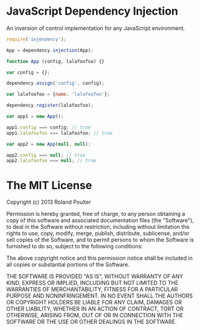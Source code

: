# JavaScript Dependency Injection

An inversion of control implementation for any JavaScript environment.

```javascript
require('injendency');

App = dependency.injection(App);

function App (config, lalafoofoo) {}

var config = {};

dependency.assign('config', config);

var lalafoofoo = {name: 'lalafoofoo'};

dependency.register(lalafoofoo);

var app1 = new App();

app1.config === config; // true
app1.lalafoofoo === lalafoofoo; // true

var app2 = new App(null, null);

app2.config === null; // true
app2.lalafoofoo === null; // true
```

# The MIT License

Copyright (c) 2013 Roland Poulter

Permission is hereby granted, free of charge, to any person obtaining a copy
of this software and associated documentation files (the "Software"), to deal
in the Software without restriction, including without limitation the rights
to use, copy, modify, merge, publish, distribute, sublicense, and/or sell
copies of the Software, and to permit persons to whom the Software is
furnished to do so, subject to the following conditions:

The above copyright notice and this permission notice shall be included in
all copies or substantial portions of the Software.

THE SOFTWARE IS PROVIDED "AS IS", WITHOUT WARRANTY OF ANY KIND, EXPRESS OR
IMPLIED, INCLUDING BUT NOT LIMITED TO THE WARRANTIES OF MERCHANTABILITY,
FITNESS FOR A PARTICULAR PURPOSE AND NONINFRINGEMENT. IN NO EVENT SHALL THE
AUTHORS OR COPYRIGHT HOLDERS BE LIABLE FOR ANY CLAIM, DAMAGES OR OTHER
LIABILITY, WHETHER IN AN ACTION OF CONTRACT, TORT OR OTHERWISE, ARISING FROM,
OUT OF OR IN CONNECTION WITH THE SOFTWARE OR THE USE OR OTHER DEALINGS IN
THE SOFTWARE.
